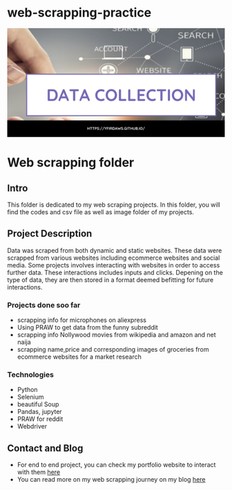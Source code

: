 # web-scrapping-practice
![](https://github.com/yfirdaws/web-scrapping/blob/main/DATA%20COLLECTION.png)

# Web scrapping folder

##  Intro
This folder is dedicated to my web scraping projects. In this folder, you will find the codes and csv file as well as image folder of my projects.


## Project Description
Data was scraped from  both dynamic and static websites. These data were scrapped from various websites including ecommerce websites and social media. Some projects involves interacting with websites in order to access further data. These interactions includes inputs and clicks. Depening on the type of data, they are then stored in a format deemed befitting for future interactions.


### Projects done soo far
* scrapping info for microphones on aliexpress
* Using PRAW to get data from the funny subreddit
* scrapping info  Nollywood movies from wikipedia and amazon and net naija
* scrapping name,price and corresponding images of groceries from ecommerce websites for a market research


### Technologies
* Python
* Selenium
* beautiful Soup
* Pandas, jupyter
* PRAW for reddit
* Webdriver




## Contact and Blog
* For end to end project, you can check my portfolio website to interact with them [here](https://yfirdaws.github.io/)
* You can read more on my web scrapping journey on my blog [here](https://datasciencewithfiddy.wordpress.com/?s=web+scrapping)

